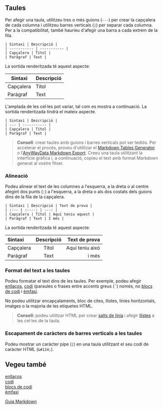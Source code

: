 ## Taules

Per afegir una taula, utilitzeu tres o més guions (`---`) per crear la capçalera de cada columna i utilitzeu barres verticals (`|`) per separar cada columna. Per a la compatibilitat, també hauríeu d'afegir una barra a cada extrem de la fila.

```text
| Sintaxi | Descripció |
| ----------- | ----------- |
| Capçalera | Títol |
| Paràgraf | Text |
```

La sortida renderitzada té aquest aspecte:

| Sintaxi   | Descripció |
| --------- | ---------- |
| Capçalera | Títol      |
| Paràgraf  | Text       |

L'amplada de les cel·les pot variar, tal com es mostra a continuació. La sortida renderitzada tindrà el mateix aspecte.

```text
| Sintaxi | Descripció |
| --- | ----------- |
| Capçalera | Títol |
| Paràgraf | Text |
```

> **Consell**: crear taules amb guions i barres verticals pot ser tediós. Per accelerar el procés, proveu d'utilitzar el [Markdown Tables Generator](https://www.tablesgenerator.com/markdown_tables) o l'[AnyWayData Markdown Export](https://anywaydata.com). Creeu una taula utilitzant la interfície gràfica i, a continuació, copieu el text amb format Markdown generat al vostre fitxer.

### Alineació

Podeu alinear el text de les columnes a l'esquerra, a la dreta o al centre afegint dos punts (`:`) a l'esquerra, a la dreta o als dos costats dels guions dins de la fila de la capçalera.

```text
| Sintaxi | Descripció | Text de prova |
| :--- | :----: | ---: |
| Capçalera | Títol | Aquí teniu aquest |
| Paràgraf | Text | I més |
```

La sortida renderitzada té aquest aspecte:

| Sintaxi   | Descripció |   Text de prova |
| :-------- | :--------: | --------------: |
| Capçalera |   Títol    | Aquí teniu això |
| Paràgraf  |    Text    |           i més |

### Format del text a les taules

Podeu formatar el text dins de les taules. Per exemple, podeu afegir [enllaços](../sintaxi-basica/enllaços.md), [codi](../sintaxi-basica/codi.md) (paraules o frases entre accents greus (`` ` ``) només, no [blocs de codi](../sintaxi-basica/codi.md) i [èmfasi](../sintaxi-basica/emfasi.md).

No podeu utilitzar encapçalaments, bloc de cites, llistes, línies horitzontals, imatges o la majoria de les etiquetes HTML.

> **Consell:** podeu utilitzar HTML per crear [salts de línia](../utilitats/formatant-taules.md/#salt-linia-cella-taula) i afegir [llistes](../utilitats/formatant-taules.md) a les cel·les de la taula.

### Escapament de caràcters de barres verticals a les taules

Podeu mostrar un caràcter pipe (`|`) en una taula utilitzant el seu codi de caràcter HTML (`&#124;`).

## Vegeu també

[enllaços](../sintaxi-basica/enllaços.md)  
[codi](../sintaxi-basica/codi.md)  
[blocs de codi](../sintaxi-basica/codi.md)  
[èmfasi](../sintaxi-basica/emfasi.md)

[Guia Markdown](../README.md)
